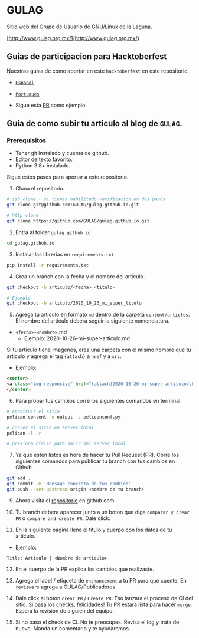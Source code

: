 # GULAG

Sitio web del Grupo de Usuario de GNU/Linux de la Laguna.

[http://www.gulag.org.mx/](http://www.gulag.org.mx/)

## Guias de participacion para Hacktoberfest

Nuestras guias de como aportar en este `hacktoberfest` en este repositorio.

- [`Espanol`](https://github.com/GULAG/gulag.github.io/blob/pelican/hacktoberfest.md)

- [`Portugues`](https://github.com/GULAG/gulag.github.io/blob/pelican/hacktoberfestptbr.md)

- Sigue esta [PR](https://github.com/GULAG/gulag.github.io/pull/44) como ejemplo

## Guia de como subir tu articulo al blog de `GULAG`.

### Prerequisitos

- Tener git instalado y cuenta de github.
- Editor de texto favorito.
- Python 3.8+ instalado.

Sigue estos pasos para aportar a este repositorio.

1. Clona el repositorio.

```bash
# ssh clone - si tienes habilitado verificacion en dos pasos
git clone git@github.com:GULAG/gulag.github.io.git

# http clone
git clone https://github.com/GULAG/gulag.github.io.git
```

2. Entra al folder `gulag.github.io`

```bash
cd gulag.github.io
```

3. Instalar las librerias en `requirements.txt`

```bash
pip install -r requirements.txt
```

4. Crea un branch con la fecha y el nombre del articulo.

```bash
git checkout -b articulo/<fecha>_<titulo>  

# Ejemplo
git checkout -b articulo/2020_10_26_mi_super_titulo
```

5. Agrega tu articulo en formato `md` dentro de la carpeta `content/articles`. El nombre del articulo debera seguir la siguiente nomenclatura.

- `<fecha>`-`<nombre>`.md
    - Ejemplo: 2020-10-26-mi-super-articulo.md


Si tu articulo tiene imagenes, crea una carpeta con el mismo nombre que tu articulo y agrega el tag `{attach}` a `href` y a `src`.

- Ejemplo:

```html
<center>
<a class="img-responsive" href="{attach}2020-10-26-mi-super-articulo/chat.png"><img class="img-responsive" style="width:60%;height:auto;margin-right:12px;" src="{attach}2020-10-26-mi-super-articulo/chat.png" alt="VideoConferencia abril" width="325" height="250"></a>
</center>
```

6. Para probar tus cambios corre los siguientes comandos en terminal.

```bash
# construir el sitio
pelican content -o output -s pelicanconf.py

# correr el sitio en server local
pelican -l -r

# presiona ctrl+c para salir del server local
```

7. Ya que esten listos es hora de hacer tu Pull Request (PR). Corre los siguientes comandos para publicar tu branch con tus cambios en Github.

```bash
git add .
git commit -m 'Mensage concreto de tus cambios'
git push --set-upstream origin <nombre de tu branch>
```

9. Ahora visita el [repositorio](https://github.com/GULAG/gulag.github.io) en github.com

10. Tu branch debera aparecer junto a un boton que diga `comparar y crear PR` o `compare and create PR`. Dale click.

11. En la siguiente pagina llena el titulo y cuerpo con los datos de tu articulo.

- Ejemplo:

```
Title: Articulo | <Nombre de articulo>
```

12. En el cuerpo de la PR explica los cambios que realizaste.

13. Agrega el label / etiqueta de `enchancement` a tu PR para que cuente. En `reviewers` agrega a GULAG/Publicadores

14. Dale click al boton `crear PR` / `Create PR`. Eso lanzara el proceso de CI del sitio. Si pasa los checks, felicidades! Tu PR estara lista para hacer `merge`. Espera la revision de alguien del equipo.

15. Si no paso el check de CI. No te preocupes. Revisa el log y trata de nuevo. Manda un comentario y te ayudaremos.
